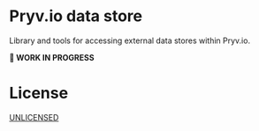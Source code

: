 # Pryv.io data store

Library and tools for accessing external data stores within Pryv.io.


**🚧 WORK IN PROGRESS**


# License

[UNLICENSED](LICENSE)
